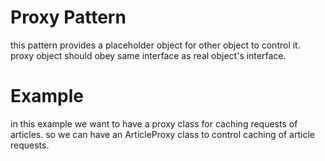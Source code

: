 # Proxy Pattern

this pattern provides a placeholder object for other object to control it.
proxy object should obey same interface as real object's interface.

# Example

in this example we want to have a proxy class for caching requests of articles.
so we can have an ArticleProxy class to control caching of article requests.
